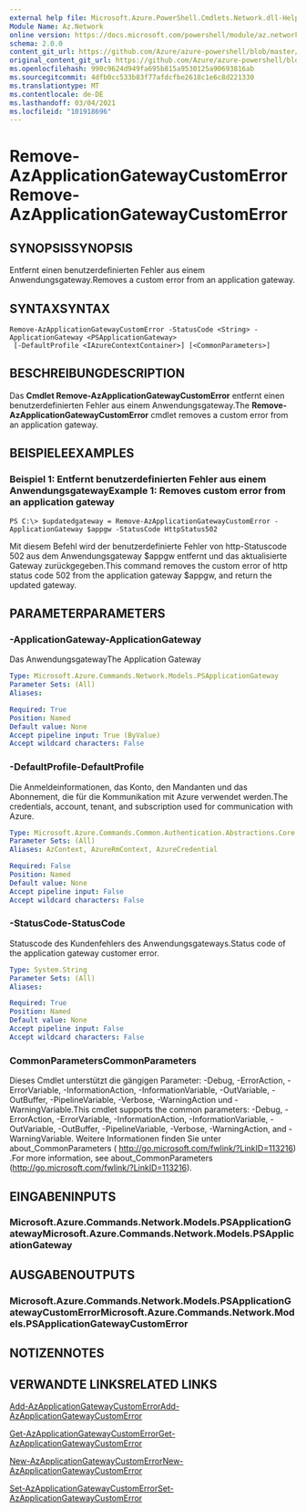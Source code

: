 ```yaml
---
external help file: Microsoft.Azure.PowerShell.Cmdlets.Network.dll-Help.xml
Module Name: Az.Network
online version: https://docs.microsoft.com/powershell/module/az.network/remove-azapplicationgatewaycustomerror
schema: 2.0.0
content_git_url: https://github.com/Azure/azure-powershell/blob/master/src/Network/Network/help/Remove-AzApplicationGatewayCustomError.md
original_content_git_url: https://github.com/Azure/azure-powershell/blob/master/src/Network/Network/help/Remove-AzApplicationGatewayCustomError.md
ms.openlocfilehash: 990c9624d949fa695b815a9530125a90693816ab
ms.sourcegitcommit: 4dfb0cc533b83f77afdcfbe2618c1e6c8d221330
ms.translationtype: MT
ms.contentlocale: de-DE
ms.lasthandoff: 03/04/2021
ms.locfileid: "101918696"
---
```

# <span data-ttu-id="2f8c8-101">Remove-AzApplicationGatewayCustomError</span><span class="sxs-lookup"><span data-stu-id="2f8c8-101">Remove-AzApplicationGatewayCustomError</span></span>

## <span data-ttu-id="2f8c8-102">SYNOPSIS</span><span class="sxs-lookup"><span data-stu-id="2f8c8-102">SYNOPSIS</span></span>
<span data-ttu-id="2f8c8-103">Entfernt einen benutzerdefinierten Fehler aus einem Anwendungsgateway.</span><span class="sxs-lookup"><span data-stu-id="2f8c8-103">Removes a custom error from an application gateway.</span></span>

## <span data-ttu-id="2f8c8-104">SYNTAX</span><span class="sxs-lookup"><span data-stu-id="2f8c8-104">SYNTAX</span></span>

```
Remove-AzApplicationGatewayCustomError -StatusCode <String> -ApplicationGateway <PSApplicationGateway>
 [-DefaultProfile <IAzureContextContainer>] [<CommonParameters>]
```

## <span data-ttu-id="2f8c8-105">BESCHREIBUNG</span><span class="sxs-lookup"><span data-stu-id="2f8c8-105">DESCRIPTION</span></span>
<span data-ttu-id="2f8c8-106">Das **Cmdlet Remove-AzApplicationGatewayCustomError** entfernt einen benutzerdefinierten Fehler aus einem Anwendungsgateway.</span><span class="sxs-lookup"><span data-stu-id="2f8c8-106">The **Remove-AzApplicationGatewayCustomError** cmdlet removes a custom error from an application gateway.</span></span>

## <span data-ttu-id="2f8c8-107">BEISPIELE</span><span class="sxs-lookup"><span data-stu-id="2f8c8-107">EXAMPLES</span></span>

### <span data-ttu-id="2f8c8-108">Beispiel 1: Entfernt benutzerdefinierten Fehler aus einem Anwendungsgateway</span><span class="sxs-lookup"><span data-stu-id="2f8c8-108">Example 1: Removes custom error from an application gateway</span></span>
```
PS C:\> $updatedgateway = Remove-AzApplicationGatewayCustomError -ApplicationGateway $appgw -StatusCode HttpStatus502
```

<span data-ttu-id="2f8c8-109">Mit diesem Befehl wird der benutzerdefinierte Fehler von http-Statuscode 502 aus dem Anwendungsgateway $appgw entfernt und das aktualisierte Gateway zurückgegeben.</span><span class="sxs-lookup"><span data-stu-id="2f8c8-109">This command removes the custom error of http status code 502 from the application gateway $appgw, and return the updated gateway.</span></span>

## <span data-ttu-id="2f8c8-110">PARAMETER</span><span class="sxs-lookup"><span data-stu-id="2f8c8-110">PARAMETERS</span></span>

### <span data-ttu-id="2f8c8-111">-ApplicationGateway</span><span class="sxs-lookup"><span data-stu-id="2f8c8-111">-ApplicationGateway</span></span>
<span data-ttu-id="2f8c8-112">Das Anwendungsgateway</span><span class="sxs-lookup"><span data-stu-id="2f8c8-112">The Application Gateway</span></span>

```yaml
Type: Microsoft.Azure.Commands.Network.Models.PSApplicationGateway
Parameter Sets: (All)
Aliases:

Required: True
Position: Named
Default value: None
Accept pipeline input: True (ByValue)
Accept wildcard characters: False
```

### <span data-ttu-id="2f8c8-113">-DefaultProfile</span><span class="sxs-lookup"><span data-stu-id="2f8c8-113">-DefaultProfile</span></span>
<span data-ttu-id="2f8c8-114">Die Anmeldeinformationen, das Konto, den Mandanten und das Abonnement, die für die Kommunikation mit Azure verwendet werden.</span><span class="sxs-lookup"><span data-stu-id="2f8c8-114">The credentials, account, tenant, and subscription used for communication with Azure.</span></span>

```yaml
Type: Microsoft.Azure.Commands.Common.Authentication.Abstractions.Core.IAzureContextContainer
Parameter Sets: (All)
Aliases: AzContext, AzureRmContext, AzureCredential

Required: False
Position: Named
Default value: None
Accept pipeline input: False
Accept wildcard characters: False
```

### <span data-ttu-id="2f8c8-115">-StatusCode</span><span class="sxs-lookup"><span data-stu-id="2f8c8-115">-StatusCode</span></span>
<span data-ttu-id="2f8c8-116">Statuscode des Kundenfehlers des Anwendungsgateways.</span><span class="sxs-lookup"><span data-stu-id="2f8c8-116">Status code of the application gateway customer error.</span></span>

```yaml
Type: System.String
Parameter Sets: (All)
Aliases:

Required: True
Position: Named
Default value: None
Accept pipeline input: False
Accept wildcard characters: False
```

### <span data-ttu-id="2f8c8-117">CommonParameters</span><span class="sxs-lookup"><span data-stu-id="2f8c8-117">CommonParameters</span></span>
<span data-ttu-id="2f8c8-118">Dieses Cmdlet unterstützt die gängigen Parameter: -Debug, -ErrorAction, -ErrorVariable, -InformationAction, -InformationVariable, -OutVariable, -OutBuffer, -PipelineVariable, -Verbose, -WarningAction und -WarningVariable.</span><span class="sxs-lookup"><span data-stu-id="2f8c8-118">This cmdlet supports the common parameters: -Debug, -ErrorAction, -ErrorVariable, -InformationAction, -InformationVariable, -OutVariable, -OutBuffer, -PipelineVariable, -Verbose, -WarningAction, and -WarningVariable.</span></span> <span data-ttu-id="2f8c8-119">Weitere Informationen finden Sie unter about_CommonParameters ( http://go.microsoft.com/fwlink/?LinkID=113216) .</span><span class="sxs-lookup"><span data-stu-id="2f8c8-119">For more information, see about_CommonParameters (http://go.microsoft.com/fwlink/?LinkID=113216).</span></span>

## <span data-ttu-id="2f8c8-120">EINGABEN</span><span class="sxs-lookup"><span data-stu-id="2f8c8-120">INPUTS</span></span>

### <span data-ttu-id="2f8c8-121">Microsoft.Azure.Commands.Network.Models.PSApplicationGateway</span><span class="sxs-lookup"><span data-stu-id="2f8c8-121">Microsoft.Azure.Commands.Network.Models.PSApplicationGateway</span></span>

## <span data-ttu-id="2f8c8-122">AUSGABEN</span><span class="sxs-lookup"><span data-stu-id="2f8c8-122">OUTPUTS</span></span>

### <span data-ttu-id="2f8c8-123">Microsoft.Azure.Commands.Network.Models.PSApplicationGatewayCustomError</span><span class="sxs-lookup"><span data-stu-id="2f8c8-123">Microsoft.Azure.Commands.Network.Models.PSApplicationGatewayCustomError</span></span>

## <span data-ttu-id="2f8c8-124">NOTIZEN</span><span class="sxs-lookup"><span data-stu-id="2f8c8-124">NOTES</span></span>

## <span data-ttu-id="2f8c8-125">VERWANDTE LINKS</span><span class="sxs-lookup"><span data-stu-id="2f8c8-125">RELATED LINKS</span></span>

[<span data-ttu-id="2f8c8-126">Add-AzApplicationGatewayCustomError</span><span class="sxs-lookup"><span data-stu-id="2f8c8-126">Add-AzApplicationGatewayCustomError</span></span>](./Add-AzApplicationGatewayCustomError.md)

[<span data-ttu-id="2f8c8-127">Get-AzApplicationGatewayCustomError</span><span class="sxs-lookup"><span data-stu-id="2f8c8-127">Get-AzApplicationGatewayCustomError</span></span>](./Get-AzApplicationGatewayCustomError.md)

[<span data-ttu-id="2f8c8-128">New-AzApplicationGatewayCustomError</span><span class="sxs-lookup"><span data-stu-id="2f8c8-128">New-AzApplicationGatewayCustomError</span></span>](./New-AzApplicationGatewayCustomError.md)

[<span data-ttu-id="2f8c8-129">Set-AzApplicationGatewayCustomError</span><span class="sxs-lookup"><span data-stu-id="2f8c8-129">Set-AzApplicationGatewayCustomError</span></span>](./Set-AzApplicationGatewayCustomError.md)
